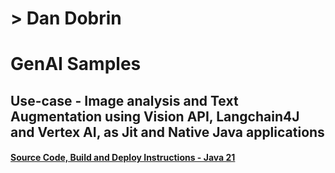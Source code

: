 # > Dan Dobrin 

# GenAI Samples

## Use-case - Image analysis and Text Augmentation using Vision API, Langchain4J and Vertex AI, as Jit and Native Java applications
#### [Source Code, Build and Deploy Instructions - Java 21](https://github.com/GoogleCloudPlatform/serverless-production-readiness-java-gcp/blob/main/genai/image-vision-vertex-langchain/README.md)

